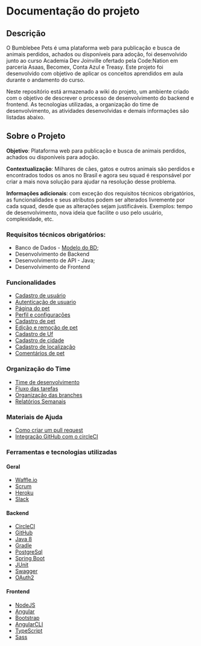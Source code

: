 # Documentação do projeto

## Descrição

O Bumblebee Pets é uma plataforma web para publicação e busca de animais perdidos, achados ou
disponíveis para adoção, foi desenvolvido junto ao curso Academia Dev Joinville ofertado pela Code:Nation em parceria Asaas, 
Becomex, Conta Azul e Treasy. Este projeto foi desenvolvido com objetivo de aplicar os conceitos aprendidos em aula durante o andamento do curso. 

Neste repositório está armazenado a wiki do projeto, um ambiente criado com o objetivo de descrever o processo de desenvolvimento do backend e frontend. As tecnologias utilizadas, a organização do time de desenvolvimento, as atividades desenvolvidas e demais informações são listadas abaixo. 

## Sobre o Projeto

**Objetivo**: Plataforma web para publicação e busca de animais perdidos, achados ou
disponíveis para adoção.

**Contextualização**: Milhares de cães, gatos e outros animais são perdidos e encontrados
todos os anos no Brasil e agora seu squad é responsável por criar a mais nova solução para
ajudar na resolução desse problema.

**Informações adicionais**: com exceção dos requisitos técnicos obrigatórios, as
funcionalidades e seus atributos podem ser alterados livremente por cada squad, desde que
as alterações sejam justificáveis. Exemplos: tempo de desenvolvimento, nova ideia que
facilite o uso pelo usuário, complexidade, etc.

### Requisitos técnicos obrigatórios:
 * Banco de Dados - [Modelo do BD](modelo_banco_jdl-studio.png);
 * Desenvolvimento de Backend
 * Desenvolvimento de API - Java;
 * Desenvolvimento de Frontend
 
### Funcionalidades
- [Cadastro de usuário](documentacao/cadastroUsuario.md)
- [Autenticação de usuario](documentacao/autenticacaoUsuario.md)
- [Página do pet](documentacao/paginaPet.md)
- [Perfil e configurações](documentacao/perfilConfiguracoesUsuario.md)
- [Cadastro de pet](documentacao/cadastroPet.md)
- [Edição e remoção de pet](documentacao/editarRemoverPet.md)
- [Cadastro de Uf](documentacao/cadastroUf.md)
- [Cadastro de cidade](documentacao/cadastroCidade.md)
- [Cadastro de localização](documentacao/cadastroLocalizacao.md)
- [Comentários de pet](documentacao/comentarioPet.md)

### Organização do Time 
- [Time de desenvolvimento](time_desenvolvimento/sobreOTime.md)
- [Fluxo das tarefas](organizacao_time/fluxoTarefas.md)
- [Organização das branches](organizacao_time/organizacaoBranches.md)
- [Relatórios Semanais](organizacao_time/relatorioSemanais.md)

### Materiais de Ajuda
- [Como criar um pull request](https://github.com/academiadev-jlle/wiki/blob/master/git/pull-request.md)
- [Integração GitHub com o circleCI](tutoriais_guias/integracao_circleCI.md)

### Ferramentas e tecnologias utilizadas

#### Geral
- [Waffle.io](https://waffle.io/academiadev-jlle/wiki-bumblebee)
- [Scrum](https://www.scrum.org/resources/what-is-scrum)
- [Heroku](https://devcenter.heroku.com/)
- [Slack](https://slack.com/features)

#### Backend
- [CircleCI](https://circleci.com/)
- [GitHub](https://github.com/about)
- [Java 8](https://www.java.com/pt_BR/download/faq/java8.xml)
- [Gradle](https://gradle.org/)
- [PostgreSql](https://www.postgresql.org/)
- [Spring Boot](http://spring.io/projects/spring-boot)
- [JUnit](https://junit.org/junit5/)
- [Swagger](https://swagger.io/)
- [OAuth2](https://oauth.net/2/)

#### Frontend
- [NodeJS](https://nodejs.org/en/)
- [Angular](https://angular.io/)
- [Bootstrap](https://getbootstrap.com/docs/4.1/getting-started/introduction/)
- [AngularCLI](https://cli.angular.io/)
- [TypeScript](https://www.npmjs.com/package/typescript)
- [Sass](https://sass-lang.com/)
